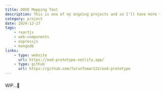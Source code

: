 ```yaml
---
title: OOUX Mapping Tool
description: This is one of my ongoing projects and so I'll have more to write about it when it's done lol. 
category: project
date: 2024-12-27
tags: 
    - reactjs
    - web-components
    - expressjs
    - mongodb
links:
    - type: website
      url: https://ood-prototype.netlify.app/
    - type: github
      url: https://github.com/TarunTomar122/ood-prototype
---
```


###

WIP...🚧
